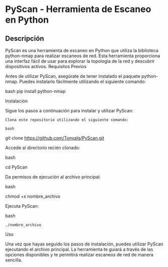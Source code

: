 <h1>PyScan - Herramienta de Escaneo en Python</h1>
<h2>Descripción</h2>

PyScan es una herramienta de escaneo en Python que utiliza la biblioteca python-nmap para realizar escaneos de red. Esta herramienta proporciona una interfaz fácil de usar para explorar la topología de la red y descubrir dispositivos activos.
Requisitos Previos

Antes de utilizar PyScan, asegúrate de tener instalado el paquete python-nmap. Puedes instalarlo fácilmente utilizando el siguiente comando:

bash
pip install python-nmap

Instalación

Sigue los pasos a continuación para instalar y utilizar PyScan:

    Clona este repositorio utilizando el siguiente comando:

    bash

git clone https://github.com/Tonyalg/PyScan.git

Accede al directorio recién clonado:

bash

cd PyScan

Da permisos de ejecución al archivo principal:

bash

chmod +x nombre_archivo

Ejecuta PyScan:

bash

    ./nombre_archivo

Uso

Una vez que hayas seguido los pasos de instalación, puedes utilizar PyScan ejecutando el archivo principal. La herramienta te guiará a través de las opciones disponibles y te permitirá realizar escaneos de red de manera sencilla.

